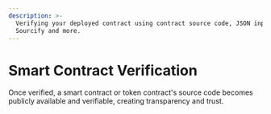 ```yaml
---
description: >-
  Verifying your deployed contract using contract source code, JSON input,
  Sourcify and more.
---
```


# Smart Contract Verification

Once verified, a smart contract or token contract's source code becomes publicly available and verifiable, creating transparency and trust.&#x20;
